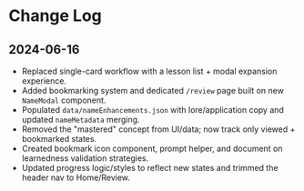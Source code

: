 # Change Log

## 2024-06-16
- Replaced single-card workflow with a lesson list + modal expansion experience.
- Added bookmarking system and dedicated `/review` page built on new `NameModal` component.
- Populated `data/nameEnhancements.json` with lore/application copy and updated `nameMetadata` merging.
- Removed the "mastered" concept from UI/data; now track only viewed + bookmarked states.
- Created bookmark icon component, prompt helper, and document on learnedness validation strategies.
- Updated progress logic/styles to reflect new states and trimmed the header nav to Home/Review.
